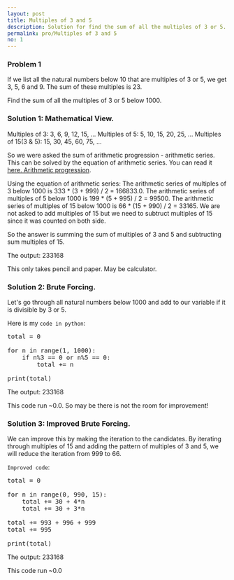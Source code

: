 ```yaml
---
layout: post
title: Multiples of 3 and 5
description: Solution for find the sum of all the multiples of 3 or 5.
permalink: pro/Multiples of 3 and 5
no: 1
---
```


<h3>Problem 1</h3>
<div class="problem">
<p>If we list all the natural numbers below 10 that are multiples of 3 or 5, we get 3, 5, 6 and 9. The sum of these multiples is 23.</p>
<p>Find the sum of all the multiples of 3 or 5 below 1000.</p>
</div>

<h3>Solution 1: Mathematical View.</h3>
<p>Multiples of 3: 3, 6, 9, 12, 15, ... Multiples of 5: 5, 10, 15, 20, 25, ... Multiples of 15(3 &amp; 5): 15, 30, 45, 60, 75, ...</p>
<p>So we were asked the sum of arithmetic progression - arithmetic series. This can be solved by the equation of arithmetic series. You can read it <a href="https://en.wikipedia.org/wiki/Arithmetic_progression">here. Arithmetic progression</a>.</p>
<p>Using the equation of arithmetic series: The arithmetic series of multiples of 3 below 1000 is 333 * (3 + 999) / 2 = <span class="answer">166833.0</span>. The arithmetic series of multiples of 5 below 1000 is 199 * (5 + 995) / 2 = <span class="answer">99500</span>. The arithmetic series of multiples of 15 below 1000 is 66 * (15 + 990) / 2 = <span class="answer">33165</span>. We are not asked to add multiples of 15 but we need to subtruct multiples of 15 since it was counted on both side.</p>
<p>So the answer is summing the sum of multiples of 3 and 5 and subtructing sum multiples of 15. 
<p> The output: <span class='answer'> 233168 </span></p>
<p> This only takes pencil and paper. May be calculator.</p>

<h3>Solution 2: Brute Forcing.</h3>
<p>Let's go through all natural numbers below 1000 and add to our variable if it is divisible by 3 or 5.</p>
<p>Here is my <code>code in python</code>:  

<div class="highlight"><pre><span></span><span class="n">total</span> <span class="o">=</span> <span class="mi">0</span>
<br><span class="k">for</span> <span class="n">n</span> <span class="ow">in</span> <span class="nb">range</span><span class="p">(</span><span class="mi">1</span><span class="p">,</span> <span class="mi">1000</span><span class="p">):</span>
    <span class="k">if</span> <span class="n">n</span><span class="o">%</span><span class="mi">3</span> <span class="o">==</span> <span class="mi">0</span> <span class="ow">or</span> <span class="n">n</span><span class="o">%</span><span class="mi">5</span> <span class="o">==</span> <span class="mi">0</span><span class="p">:</span>
        <span class="n">total</span> <span class="o">+=</span> <span class="n">n</span>
<br><span class="k">print</span><span class="p">(</span><span class="n">total</span><span class="p">)</span>
</pre></div></p>

<p> The output: <span class='answer'>233168 </span></p>
<p>This code run <span class='red'> ~0.0</span>. So may be there is not the room for improvement!</p> 

<h3>Solution 3: Improved Brute Forcing.</h3>
<p>We can improve this by making the iteration to the candidates. By iterating through multiples of 15 and adding the pattern of multiples of 3 and 5, we will reduce the iteration from 999 to 66.</p>
<p><code>Improved code</code>:  

<div class="highlight"><pre><span></span><span class="n">total</span> <span class="o">=</span> <span class="mi">0</span>
<br><span class="k">for</span> <span class="n">n</span> <span class="ow">in</span> <span class="nb">range</span><span class="p">(</span><span class="mi">0</span><span class="p">,</span> <span class="mi">990</span><span class="p">,</span> <span class="mi">15</span><span class="p">):</span>
    <span class="n">total</span> <span class="o">+=</span> <span class="mi">30</span> <span class="o">+</span> <span class="mi">4</span><span class="o">*</span><span class="n">n</span> 
    <span class="n">total</span> <span class="o">+=</span> <span class="mi">30</span> <span class="o">+</span> <span class="mi">3</span><span class="o">*</span><span class="n">n</span> 
<br><span class="n">total</span> <span class="o">+=</span> <span class="mi">993</span> <span class="o">+</span> <span class="mi">996</span> <span class="o">+</span> <span class="mi">999</span>
<span class="n">total</span> <span class="o">+=</span> <span class="mi">995</span>
<br><span class="k">print</span><span class="p">(</span><span class="n">total</span><span class="p">)</span>
</pre></div>

<p>The output: <span class='answer'>233168 </span></p>
<p>This code run <span class='red'> </span>~0.0</p>
<p>&nbsp;</p>
<p>&nbsp;</p>
